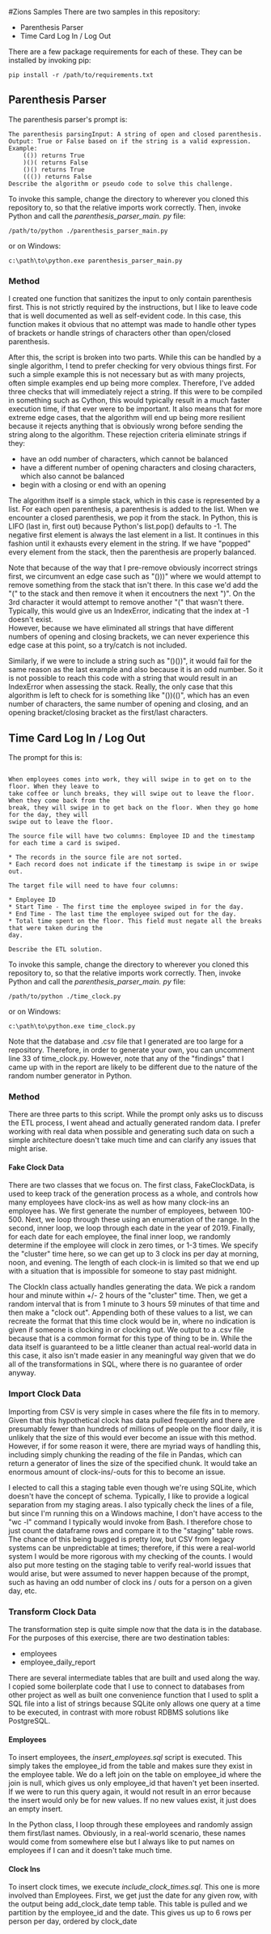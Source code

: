 #Zions Samples
There are two samples in this repository:

* Parenthesis Parser
* Time Card Log In / Log Out

There are a few package requirements for each of these. They can be installed by invoking pip:

```
pip install -r /path/to/requirements.txt
```

## Parenthesis Parser
The parenthesis parser's prompt is:

    The parenthesis parsingInput: A string of open and closed parenthesis.
    Output: True or False based on if the string is a valid expression.
    Example:
        (()) returns True
        )()( returns False
        ()() returns True
        ((()) returns False
    Describe the algorithm or pseudo code to solve this challenge.


To invoke this sample, change the directory to wherever you cloned this repository to, so that 
the relative imports work correctly. Then, invoke Python and call the *parenthesis_parser_main.
py* file:

```
/path/to/python ./parenthesis_parser_main.py
```

or on Windows: 

```
c:\path\to\python.exe parenthesis_parser_main.py
```

### Method
I created one function that sanitizes the input to only contain parenthesis first.  This is not 
strictly required by the instructions, but I like to leave code that is well documented as well 
as self-evident code.  In this case, this function makes it obvious that no attempt was made to 
handle other types of brackets or handle strings of characters other than open/closed 
parenthesis.  

After this, the script is broken into two parts. While this can be handled by a single 
algorithm, I tend to prefer checking for very obvious things first.  For such a simple example 
this is not necessary but as with many projects, often simple examples end up being more 
complex.  Therefore, I've added three checks that will immediately reject a string.  If this 
were to be compiled in something such as Cython, this would typically result in a much faster 
execution time, if that ever were to be important.  It also means that for more extreme edge 
cases, that the algorithm will end up being more resilient because it rejects anything that is 
obviously wrong before sending the string along to the algorithm.  These rejection criteria 
eliminate strings if they:

* have an odd number of characters, which cannot be balanced
* have a different number of opening characters and closing characters, which also cannot be 
  balanced
* begin with a closing or end with an opening 

The algorithm itself is a simple stack, which in this case is represented by a list.  For each 
open parenthesis, a parenthesis is added to the list.  When we encounter a closed parenthesis, 
we pop it from the stack. In Python, this is LIFO (last in, first out) because Python's list.pop() 
defaults to -1. The negative first element is always the last element in a list. It continues 
in this fashion until it exhausts every element in the string.  If we have "popped" every 
element from the stack, then the parenthesis are properly balanced.  

Note that because of the way that I pre-remove obviously incorrect strings first, we circumvent 
an edge case such as "()))" where we would attempt to remove something from the stack that 
isn't there.  In this case we'd add the "(" to the stack and then remove it when it encoutners 
the next ")".  On the 3rd character it would attempt to remove another "(" that wasn't there. 
Typically, this would give us an IndexError, indicating that the index at -1 doesn't exist.  
However, because we have eliminated all strings that have different numbers of opening and 
closing brackets, we can never experience this edge case at this point, so a try/catch is not 
included.

Similarly, if we were to include a string such as "()())", it would fail for the same reason as 
the last example and also because it is an odd number.  So it is not possible to reach this 
code with a string that would result in an IndexError when assessing the stack.  Really, the 
only case that this algorithm is left to check for is something like "())(()", which has an 
even number of characters, the same number of opening and closing, and an opening 
bracket/closing bracket as the first/last characters.


## Time Card Log In / Log Out
The prompt for this is:

```Time Card Log In / Log Out

When employees comes into work, they will swipe in to get on to the floor. When they leave to 
take coffee or lunch breaks, they will swipe out to leave the floor. When they come back from the 
break, they will swipe in to get back on the floor. When they go home for the day, they will 
swipe out to leave the floor.

The source file will have two columns: Employee ID and the timestamp for each time a card is swiped.

* The records in the source file are not sorted.
* Each record does not indicate if the timestamp is swipe in or swipe out.

The target file will need to have four columns:

* Employee ID
* Start Time - The first time the employee swiped in for the day.
* End Time - The last time the employee swiped out for the day.
* Total time spent on the floor. This field must negate all the breaks that were taken during the 
day.

Describe the ETL solution.
```
To invoke this sample, change the directory to wherever you cloned this repository to, so that 
the relative imports work correctly. Then, invoke Python and call the *parenthesis_parser_main.
py* file:

```
/path/to/python ./time_clock.py
```

or on Windows: 

```
c:\path\to\python.exe time_clock.py
```

Note that the database and .csv file that I generated are too large for a repository. Therefore,
in order to generate your own, you can uncomment line 33 of time_clock.py. However, note that 
any of the "findings" that I came up with in the report are likely to be different due to the 
nature of the random number generator in Python.

### Method
There are three parts to this script. While the prompt only asks us to discuss the ETL process, 
I went ahead and actually generated random data. I prefer working with real data when possible 
and generating such data on such a simple architecture doesn't take much time and can clarify 
any issues that might arise.

#### Fake Clock Data
There are two classes that we focus on. The first class, FakeClockData, is used to keep track 
of the generation process as a whole, and controls how many employees have clock-ins as well as 
how many clock-ins an employee has. We first generate the number of employees, between 100-500. 
Next, we loop through these using an enumeration of the range.  In the second, inner loop,
we loop through each date in the year of 2019. Finally, for each date for each employee, the 
final inner loop, we  randomly determine if the employee will clock in zero times, or 1-3 times.
We specify the "cluster" time here, so we can get up to 3 clock ins per day at morning, noon, 
and evening.  The length of each clock-in is limited so that we end up with a situation that is 
impossible for someone to stay past midnight.

The ClockIn class actually handles generating the data.  We pick a random hour and minute within 
+/- 2 hours of the "cluster" time. Then, we get a random interval that is from 1 minute to 3 
hours 59 minutes of that time and then make a "clock out".  Appending both of these values to a 
list, we can recreate the format that this time clock would be in, where no indication is given 
if someone is clocking in or clocking out.    We output to a .csv file because that is a common 
format for this type of thing to be in.  While the data itself is guaranteed to be a little 
cleaner than actual real-world data in this case, it also isn't made easier in any meaningful 
way given that we do all of the transformations in SQL, where there is no guarantee of order 
anyway.

### Import Clock Data
Importing from CSV is very simple in cases where the file fits in to memory.  Given that this 
hypothetical clock has data pulled frequently and there are presumably fewer than hundreds of 
millions of people on the floor daily, it is unlikely that the size of this would ever become 
an issue with this method. However, if for some reason it were, there are myriad ways of 
handling this, including simply chunking the reading of the file in Pandas, which can return a 
generator of lines the size of the specified chunk.  It would take an enormous amount of 
clock-ins/-outs for this to become an issue.

I elected to call this a staging table even though we're using SQLite, which doesn't have the 
concept of schema. Typically, I like to provide a logical separation from my staging areas. I 
also typically check the lines of a file, but since I'm running this on a Windows machine, I 
don't have access to the "wc -l" command I typically would invoke from Bash.  I therefore chose 
to just count the dataframe rows and compare it to the "staging" table rows.  The chance of 
this being bugged is pretty low, but CSV from legacy systems can be unpredictable at times; 
therefore, if this were a real-world system I would be more rigorous with my checking of the 
counts. I would also put more testing on the staging table to verify real-world issues that 
would arise, but were assumed to never happen because of the prompt, such as having an odd 
number of clock ins / outs for a person on a given day, etc.

### Transform Clock Data
The transformation step is quite simple now that the data is in the database.  For the purposes 
of this exercise, there are two destination tables:

* employees
* employee_daily_report

There are several intermediate tables that are built and used along the way. I copied some 
boilerplate code that I use to connect to databases from other project as well as built one 
convenience function that I used to split a SQL file into a list of strings because SQLite only 
allows one query at a time to be executed, in contrast with more robust RDBMS solutions like 
PostgreSQL.    

#### Employees
To insert employees, the *insert_employees.sql* script is executed.  This simply takes the 
employee_id from the table and makes sure they exist in the employee table.  We do a left join 
on the table on employee_id where the join is null, which gives us only employee_id that 
haven't yet been inserted.  If we were to run this query again, it would not result in an error 
because the insert would only be for new values. If no new values exist, it just does an empty 
insert.

In the Python class, I loop through these employees and randomly assign them first/last names. 
Obviously, in a real-world scenario, these names would come from somewhere else but I always 
like to put names on employees if I can and it doesn't take much time.  


#### Clock Ins
To insert clock times, we execute *include_clock_times.sql*.  This one is more involved than 
Employees. First, we get just the date for any given row, with the output being add_clock_date 
temp table.  This table is pulled and we partition by the employee_id and the date. This gives 
us up to 6 rows per person per day, ordered by clock_date